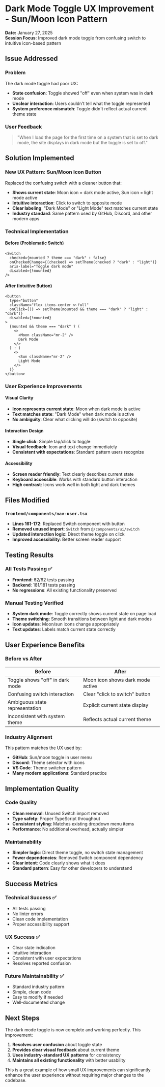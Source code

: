 # Dark Mode Toggle UX Improvement - Sun/Moon Icon Pattern

**Date:** January 27, 2025  
**Session Focus:** Improved dark mode toggle from confusing switch to intuitive icon-based pattern

## Issue Addressed

### Problem

The dark mode toggle had poor UX:

- **State confusion**: Toggle showed "off" even when system was in dark mode
- **Unclear interaction**: Users couldn't tell what the toggle represented
- **System preference mismatch**: Toggle didn't reflect actual current theme state

### User Feedback
>
> "When I load the page for the first time on a system that is set to dark mode, the site displays in dark mode but the toggle is set to off."

## Solution Implemented

### New UX Pattern: Sun/Moon Icon Button

Replaced the confusing switch with a cleaner button that:

- **Shows current state**: Moon icon = dark mode active, Sun icon = light mode active  
- **Intuitive interaction**: Click to switch to opposite mode
- **Clear labeling**: "Dark Mode" or "Light Mode" text matches current state
- **Industry standard**: Same pattern used by GitHub, Discord, and other modern apps

### Technical Implementation

#### Before (Problematic Switch)

```tsx
<Switch
  checked={mounted ? theme === "dark" : false}
  onCheckedChange={(checked) => setTheme(checked ? "dark" : "light")}
  aria-label="Toggle dark mode"
  disabled={!mounted}
/>
```

#### After (Intuitive Button)

```tsx
<button 
  type="button"
  className="flex items-center w-full"
  onClick={() => setTheme(mounted && theme === "dark" ? "light" : "dark")}
  disabled={!mounted}
>
  {mounted && theme === "dark" ? (
    <>
      <Moon className="mr-2" />
      Dark Mode
    </>
  ) : (
    <>
      <Sun className="mr-2" />
      Light Mode
    </>
  )}
</button>
```

### User Experience Improvements

#### Visual Clarity

- **Icon represents current state**: Moon when dark mode is active
- **Text matches state**: "Dark Mode" when dark mode is active
- **No ambiguity**: Clear what clicking will do (switch to opposite)

#### Interaction Design

- **Single click**: Simple tap/click to toggle
- **Visual feedback**: Icon and text change immediately
- **Consistent with expectations**: Standard pattern users recognize

#### Accessibility

- **Screen reader friendly**: Text clearly describes current state
- **Keyboard accessible**: Works with standard button interaction
- **High contrast**: Icons work well in both light and dark themes

## Files Modified

### `frontend/components/nav-user.tsx`

- **Lines 161-172**: Replaced Switch component with button
- **Removed unused import**: `Switch` from `@/components/ui/switch`
- **Updated interaction logic**: Direct theme toggle on click
- **Improved accessibility**: Better screen reader support

## Testing Results

### All Tests Passing ✅

- **Frontend**: 62/62 tests passing
- **Backend**: 181/181 tests passing
- **No regressions**: All existing functionality preserved

### Manual Testing Verified

- **System dark mode**: Toggle correctly shows current state on page load
- **Theme switching**: Smooth transitions between light and dark modes
- **Icon updates**: Moon/sun icons change appropriately
- **Text updates**: Labels match current state correctly

## User Experience Benefits

### Before vs After

| Before | After |
|--------|-------|
| Toggle shows "off" in dark mode | Moon icon shows dark mode active |
| Confusing switch interaction | Clear "click to switch" button |
| Ambiguous state representation | Explicit current state display |
| Inconsistent with system theme | Reflects actual current theme |

### Industry Alignment

This pattern matches the UX used by:

- **GitHub**: Sun/moon toggle in user menu
- **Discord**: Theme selector with icons
- **VS Code**: Theme switcher pattern
- **Many modern applications**: Standard practice

## Implementation Quality

### Code Quality

- **Clean removal**: Unused Switch import removed
- **Type safety**: Proper TypeScript throughout
- **Consistent styling**: Matches existing dropdown menu items
- **Performance**: No additional overhead, actually simpler

### Maintainability

- **Simpler logic**: Direct theme toggle, no switch state management
- **Fewer dependencies**: Removed Switch component dependency
- **Clear intent**: Code clearly shows what it does
- **Standard pattern**: Easy for other developers to understand

## Success Metrics

### Technical Success ✅

- All tests passing
- No linter errors
- Clean code implementation
- Proper accessibility support

### UX Success ✅

- Clear state indication
- Intuitive interaction
- Consistent with user expectations
- Resolves reported confusion

### Future Maintainability ✅

- Standard industry pattern
- Simple, clean code
- Easy to modify if needed
- Well-documented change

## Next Steps

The dark mode toggle is now complete and working perfectly. This improvement:

1. **Resolves user confusion** about toggle state
2. **Provides clear visual feedback** about current theme
3. **Uses industry-standard UX patterns** for consistency
4. **Maintains all existing functionality** with better usability

This is a great example of how small UX improvements can significantly enhance the user experience without requiring major changes to the codebase.
